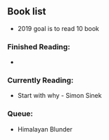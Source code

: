 ## Book list

- 2019 goal is to read 10 book

### Finished Reading:
- 

### Currently Reading:
- Start with why - Simon Sinek



### Queue:
- Himalayan Blunder 
